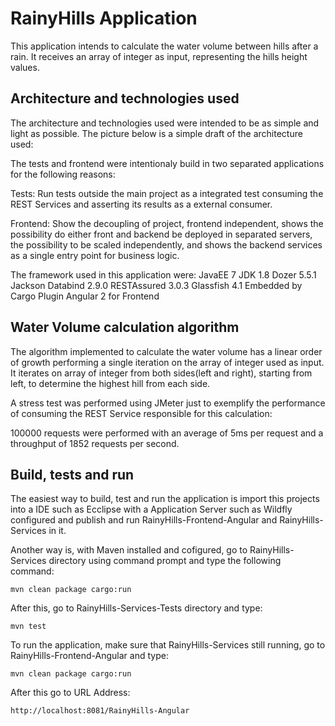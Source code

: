 # RainyHills Application
This application intends to calculate the water volume between hills after a rain. It receives an array of integer as input, representing the hills height values.

## Architecture and technologies used

The architecture and technologies used were intended to be as simple and light as possible.
The picture below is a simple draft of the architecture used:
<IMAGE>

The tests and frontend were intentionaly build in two separated applications for the following reasons: 

Tests: Run tests outside the main project as a integrated test consuming the REST Services and asserting its results as a external consumer.

Frontend: Show the decoupling of project, frontend independent, shows the possibility do either front and backend be deployed in separated servers, the possibility to be scaled independently, and shows the backend services as a single entry point for business logic.

The framework used in this application were: 
JavaEE 7
JDK 1.8
Dozer 5.5.1
Jackson Databind 2.9.0
RESTAssured 3.0.3
Glassfish 4.1 Embedded by Cargo Plugin
Angular 2 for Frontend

## Water Volume calculation algorithm
The algorithm implemented to calculate the water volume has a linear order of growth performing a single iteration on the array of integer used as input. It iterates on array of integer from both sides(left and right), starting from left, to determine the highest hill from each side.

A stress test was performed using JMeter just to exemplify the performance of consuming the REST Service responsible for this calculation:
<IMAGE>

100000 requests were performed with an average of 5ms per request and a throughput of 1852 requests per second.

## Build, tests and run
The easiest way to build, test and run the application is import this projects into a IDE such as Ecclipse with a Application Server such as Wildfly configured and publish and run RainyHills-Frontend-Angular and RainyHills-Services in it.

Another way is, with Maven installed and cofigured, go to RainyHills-Services directory using command prompt and type the following command: 
```
mvn clean package cargo:run
```

After this, go to RainyHills-Services-Tests directory and type:
```
mvn test
```

To run the application, make sure that RainyHills-Services still running, go to RainyHills-Frontend-Angular and type:
```
mvn clean package cargo:run
```

After this go to URL Address:
```
http://localhost:8081/RainyHills-Angular
```
